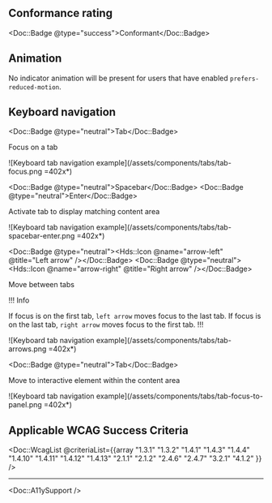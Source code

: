## Conformance rating

<Doc::Badge @type="success">Conformant</Doc::Badge>

## Animation

No indicator animation will be present for users that have enabled `prefers-reduced-motion`.

## Keyboard navigation

<Doc::Badge @type="neutral">Tab</Doc::Badge>

Focus on a tab

![Keyboard tab navigation example](/assets/components/tabs/tab-focus.png =402x*)

<Doc::Badge @type="neutral">Spacebar</Doc::Badge>
<Doc::Badge @type="neutral">Enter</Doc::Badge>

Activate tab to display matching content area

![Keyboard tab navigation example](/assets/components/tabs/tab-spacebar-enter.png =402x*)

<Doc::Badge @type="neutral"><Hds::Icon @name="arrow-left" @title="Left arrow" /></Doc::Badge>
<Doc::Badge @type="neutral"><Hds::Icon @name="arrow-right" @title="Right arrow" /></Doc::Badge>

Move between tabs

!!! Info

If focus is on the first tab, `left arrow` moves focus to the last tab. If focus is on the last tab, `right arrow` moves focus to the first tab.
!!!

![Keyboard tab navigation example](/assets/components/tabs/tab-arrows.png =402x*)

<Doc::Badge @type="neutral">Tab</Doc::Badge>

Move to interactive element within the content area

![Keyboard tab navigation example](/assets/components/tabs/tab-focus-to-panel.png =402x*)

## Applicable WCAG Success Criteria

<Doc::WcagList @criteriaList={{array "1.3.1" "1.3.2" "1.4.1" "1.4.3" "1.4.4" "1.4.10" "1.4.11" "1.4.12" "1.4.13" "2.1.1" "2.1.2" "2.4.6" "2.4.7" "3.2.1" "4.1.2" }} />

---

<Doc::A11ySupport />
